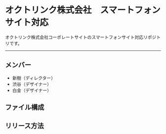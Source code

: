# オクトリンク株式会社　スマートフォンサイト対応
オクトリンク株式会社コーポレートサイトのスマートフォンサイト対応リポジトリです。

---

## メンバー
* 新樹（ディレクター）
* 渋谷（デザイナー）
* 白金（デザイナー）

## ファイル構成

## リリース方法

